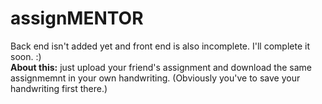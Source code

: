 # assignMENTOR

Back end isn't added yet and front end is also incomplete. I'll complete it soon. :) <br>
<b>About this:</b> just upload your friend's assignment and download the same assignmemnt in your own handwriting. (Obviously you've to save your handwriting first there.)
